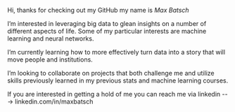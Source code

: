 Hi, thanks for checking out my GitHub my name is *Max Batsch*

I’m interested in leveraging big data to glean insights on a number of different aspects of life. Some of my particular interests are machine learning and neural networks. 

I’m currently learning how to more effectively turn data into a story that will move people and institutions.

I’m looking to collaborate on projects that both challenge me and utilize skills previously learned in my previous stats and machine learning courses.

If you are interested in getting a hold of me you can reach me via linkedin ---> linkedin.com/in/maxbatsch

<!---
dayduh/dayduh is a ✨ special ✨ repository because its `README.md` (this file) appears on your GitHub profile.
You can click the Preview link to take a look at your changes.
--->
